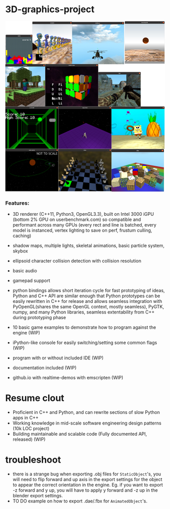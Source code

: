 # 3D-graphics-project

![alt text](https://github.com/jackw1111/3d-graphics-project/blob/master/engine.png)

### Features:

- 3D renderer (C++11, Python3, OpenGL3.3), built on Intel 3000 iGPU (bottom 2% GPU on userbenchmark.com) so compatible and performant across many GPUs (every rect and line is batched, every model is instanced, vertex lighting to save on perf, frustum culling, caching)
- shadow maps, multiple lights, skeletal animations, basic particle system, skybox
- ellipsoid character collision detection with collision resolution
- basic audio
- gamepad support

- python bindings allows short iteration cycle for fast prototyping of ideas, Python and C++ API are similar enough that Python prototypes can be easily rewritten in C++ for release and allows seamless integration with PyOpenGL(shares the same OpenGL context, mostly seamless), PyGTK, numpy, and many Python libraries, seamless extentability from C++ during prototyping phase


- 10 basic game examples to demonstrate how to program against the engine (WIP)
- iPython-like console for easily switching/setting some common flags (WIP)
- program with or without included IDE (WIP)
- documentation included (WIP)
- github.io with realtime-demos with emscripten (WIP)

# Resume clout
- Proficient in C++ and Python, and can rewrite sections of slow Python apps in C++
- Working knowledge in mid-scale software engineering design patterns (10k LOC project)
- Building maintainable and scalable code (Fully documented API, released) (WIP)

# troubleshoot
- there is a strange bug when exporting .obj files for `StaticObject`'s, you will need to flip forward and up axis in the export settings for the object to appear the correct orientation in the engine. Eg. if you want to export -z forward and y up, you will have to apply y forward and -z up in the blender export settings.
- TO DO example on how to export .dae/.fbx for `AnimatedObject`'s.


